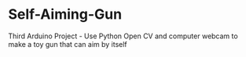 # Self-Aiming-Gun
Third Arduino Project - Use Python Open CV and computer webcam to make a toy gun that can aim by itself
